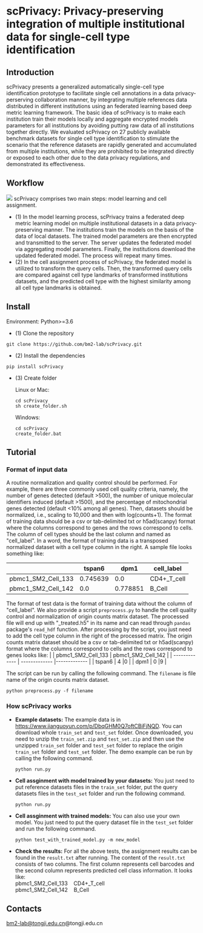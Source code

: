 # scPrivacy: Privacy-preserving integration of multiple institutional data for single-cell type identification
## Introduction
scPrivacy presents a generalized automatically single-cell type identification prototype to facilitate single cell annotations in a data privacy-perserving collaboration manner, by integrating multiple references data distributed in different institutions using an federated learning based deep metric learning framework. The basic idea of scPrivacy is to make each institution train their models locally and aggregate encrypted models parameters for all institutions by avoiding putting raw data of all institutions together directly. We evaluated scPrivacy on 27 publicly available benchmark datasets for single cell type identification to stimulate the scenario that the reference datasets are rapidly generated and accumulated from multiple institutions, while they are prohibited to be integrated directly or exposed to each other due to the data privacy regulations, and demonstrated its effectiveness. 
## Workflow
![](https://github.com/bm2-lab/scPrivacy/blob/main/scPrivacy_workflow.png)
scPrivacy comprises two main steps: model learning and cell assignment.
* (1) In the model learning process, scPrivacy trains a federated deep metric learning model on multiple institutional datasets in a data privacy-preserving manner. The institutions train the models on the basis of the data of local datasets. The trained model parameters are then encrypted and transmitted to the server. The server updates the federated model via aggregating model parameters. Finally, the institutions download the updated federated model. The process will repeat many times.
* (2) In the cell assignment process of scPrivacy, the federated model is utilized to transform the query cells. Then, the transformed query cells are compared against cell type landmarks of transformed institutions datasets, and the predicted cell type with the highest similarity among all cell type landmarks is obtained.

## Install
Environment: Python>=3.6
* (1) Clone the repository
```
git clone https://github.com/bm2-lab/scPrivacy.git  
```
* (2) Install the dependencies
```
pip install scPrivacy
```
* (3) Create folder 

   Linux or Mac:
   ```
   cd scPrivacy
   sh create_folder.sh
   ```
   Windows:
   ```
   cd scPrivacy
   create_folder.bat
   ```
## Tutorial
### Format of input data
A routine normalization and quality control should be performed. For example, there are three commonly used cell quality criteria, namely, the number of genes detected (default >500), the number of unique molecular identifiers induced (default >1500), and the percentage of mitochondrial genes detected (default <10% among all genes). Then, datasets should be normalized, i.e., scaling to 10,000 and then with log(counts+1).
The format of training data should be a csv or tab-delimited txt or h5ad(scanpy) format where the columns correspond to genes and the rows correspond to cells. The column of cell types should be the last column and named as "cell_label". In a word, the format of training data is a transposed normalized dataset with a cell type column in the right. A sample file looks something like:

|   | tspan6 | dpm1 | cell_label |
| ------------- | ------------- |------------- | ------------- |
| pbmc1_SM2_Cell_133  | 0.745639  |0.0  |CD4+_T_cell |
| pbmc1_SM2_Cell_142  | 0.0  |0.778851  |B_Cell  |

The format of test data is the format of training data without the column of "cell_label".
We also provide a script `preprocess.py` to handle the cell quality control and normalization of origin counts matrix dataset. The processed file will end up with "\_treated.h5" in its name and can read through `pandas` package's `read_hdf` function. After processing by the script, you just need to add the cell type column in the right of the processed matrix. The origin counts matrix dataset should be a csv or tab-delimited txt or h5ad(scanpy) format where the columns correspond to cells and the rows correspond to genes looks like:
|   | pbmc1_SM2_Cell_133 | pbmc1_SM2_Cell_142 |
| ------------- | ------------- |------------- |
| tspan6  | 4  |0  |
| dpm1  | 0  |9  |

The script can be run by calling the following command. The `filename` is file name of the origin counts matrix dataset.
  ```
  python preprocess.py -f filename
  ```
### How scPrivacy works
* **Example datasets:** The example data is in https://www.jianguoyun.com/p/DbqGHM0Q7oftCBiFjNQD. You can download whole `train_set` and `test_set` folder. Once downloaded, you need to unzip the `train_set.zip` and `test_set.zip` and then use the unzipped `train_set` folder and `test_set` folder to replace the origin `train_set` folder and `test_set` folder. The demo example can be run by calling the following command.
  ```
  python run.py
  ```
* **Cell assginment with model trained by your datasets:** You just need to put reference datasets files in the `train_set` folder, put the query datasets files in the `test_set` folder and run the following command.
  ```
  python run.py
  ```
* **Cell assginment with trained models:** You can also use your own model. You just need to put the query dataset file in the `test_set` folder and run the following command.
  ```
  python test_with_trained_model.py -m new_model
  ```
* **Check the results:** For all the above tests, the assignment results can be found in the `result.txt`  after running. The content of the `result.txt` consists of two columns. The first column represents cell barcodes and the second column represents predicted cell class information. It looks like:<br />
pbmc1_SM2_Cell_133&nbsp;&nbsp;&nbsp;&nbsp;CD4+_T_cell<br />
pbmc1_SM2_Cell_142&nbsp;&nbsp;&nbsp;&nbsp;B_Cell

## Contacts  
bm2-lab@tongji.edu.cn@tongji.edu.cn
